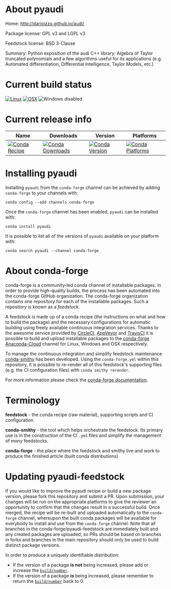 About pyaudi
============
 
Home: http://darioizzo.github.io/audi/

Package license: GPL v3 and LGPL v3

Feedstock license: BSD 3-Clause

Summary: Python exposition of the audi C++ library: Algebra of Taylor truncated polynomials and a few algorithms useful for its applications (e.g. Automated differentiation, Differential Intelligence, Taylor Models, etc.)



Current build status
====================

[![Linux](https://img.shields.io/circleci/project/github/conda-forge/pyaudi-feedstock/master.svg?label=Linux)](https://circleci.com/gh/conda-forge/pyaudi-feedstock)
[![OSX](https://img.shields.io/travis/conda-forge/pyaudi-feedstock/master.svg?label=macOS)](https://travis-ci.org/conda-forge/pyaudi-feedstock)
![Windows disabled](https://img.shields.io/badge/Windows-disabled-lightgrey.svg)

Current release info
====================

| Name | Downloads | Version | Platforms |
| --- | --- | --- | --- |
| [![Conda Recipe](https://img.shields.io/badge/recipe-pyaudi-green.svg)](https://anaconda.org/conda-forge/pyaudi) | [![Conda Downloads](https://img.shields.io/conda/dn/conda-forge/pyaudi.svg)](https://anaconda.org/conda-forge/pyaudi) | [![Conda Version](https://img.shields.io/conda/vn/conda-forge/pyaudi.svg)](https://anaconda.org/conda-forge/pyaudi) | [![Conda Platforms](https://img.shields.io/conda/pn/conda-forge/pyaudi.svg)](https://anaconda.org/conda-forge/pyaudi) |

Installing pyaudi
=================

Installing `pyaudi` from the `conda-forge` channel can be achieved by adding `conda-forge` to your channels with:

```
conda config --add channels conda-forge
```

Once the `conda-forge` channel has been enabled, `pyaudi` can be installed with:

```
conda install pyaudi
```

It is possible to list all of the versions of `pyaudi` available on your platform with:

```
conda search pyaudi --channel conda-forge
```


About conda-forge
=================

conda-forge is a community-led conda channel of installable packages.
In order to provide high-quality builds, the process has been automated into the
conda-forge GitHub organization. The conda-forge organization contains one repository
for each of the installable packages. Such a repository is known as a *feedstock*.

A feedstock is made up of a conda recipe (the instructions on what and how to build
the package) and the necessary configurations for automatic building using freely
available continuous integration services. Thanks to the awesome service provided by
[CircleCI](https://circleci.com/), [AppVeyor](http://www.appveyor.com/)
and [TravisCI](https://travis-ci.org/) it is possible to build and upload installable
packages to the [conda-forge](https://anaconda.org/conda-forge)
[Anaconda-Cloud](http://docs.anaconda.org/) channel for Linux, Windows and OSX respectively.

To manage the continuous integration and simplify feedstock maintenance
[conda-smithy](http://github.com/conda-forge/conda-smithy) has been developed.
Using the ``conda-forge.yml`` within this repository, it is possible to re-render all of
this feedstock's supporting files (e.g. the CI configuration files) with ``conda smithy rerender``.

For more information please check the [conda-forge documentation](https://conda-forge.org/docs/).

Terminology
===========

**feedstock** - the conda recipe (raw material), supporting scripts and CI configuration.

**conda-smithy** - the tool which helps orchestrate the feedstock.
                   Its primary use is in the construction of the CI ``.yml`` files
                   and simplify the management of *many* feedstocks.

**conda-forge** - the place where the feedstock and smithy live and work to
                  produce the finished article (built conda distributions)


Updating pyaudi-feedstock
=========================

If you would like to improve the pyaudi recipe or build a new
package version, please fork this repository and submit a PR. Upon submission,
your changes will be run on the appropriate platforms to give the reviewer an
opportunity to confirm that the changes result in a successful build. Once
merged, the recipe will be re-built and uploaded automatically to the
`conda-forge` channel, whereupon the built conda packages will be available for
everybody to install and use from the `conda-forge` channel.
Note that all branches in the conda-forge/pyaudi-feedstock are
immediately built and any created packages are uploaded, so PRs should be based
on branches in forks and branches in the main repository should only be used to
build distinct package versions.

In order to produce a uniquely identifiable distribution:
 * If the version of a package **is not** being increased, please add or increase
   the [``build/number``](http://conda.pydata.org/docs/building/meta-yaml.html#build-number-and-string).
 * If the version of a package **is** being increased, please remember to return
   the [``build/number``](http://conda.pydata.org/docs/building/meta-yaml.html#build-number-and-string)
   back to 0.
